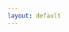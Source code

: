 ```yaml
---
layout: default
---
```


<!DOCTYPE html>
<html>
<head>
    <meta http-equiv="refresh" content="0; url="{{site.baseurl}}/"/>
    <title></title>
</head>
</html>